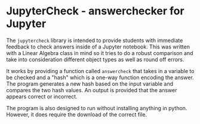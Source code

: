 # JupyterCheck - answerchecker for Jupyter


The ```jupytercheck``` library is intended to provide students with immediate feedback to check answers inside of a Jupyter notebook.  This was written with a Linear Algebra class in mind so it tries to do a robust comparison and take into consideration different object types as well as round off errors.


It works by providing a function called ```answercheck``` that takes in a variable to be checked and a "hash" which is a one-way function encoding the answer. The program generates a new hash based on the input variable and compares the two hash values. An output is provided that the answer appears correct or incorrect. 

The program is also designed to run without installing anything in python. However, it does require the download of the correct file. 